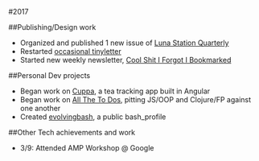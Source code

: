 #2017

##Publishing/Design work

- Organized and published 1 new issue of [Luna Station Quarterly](http://lunastationquarterly.com/)
- Restarted [occasional tinyletter](http://tinyletter.com/castings)
- Started new weekly newsletter, [Cool Shit I Forgot I Bookmarked](https://tinyletter.com/coolshit)

##Personal Dev projects

- Began work on [Cuppa](https://github.com/jenniferlynparsons/cuppa), a tea tracking app built in Angular
- Began work on [All The To Dos](https://github.com/jenniferlynparsons/allthetodos), pitting JS/OOP and Clojure/FP against one another
- Created [evolvingbash](https://github.com/jenniferlynparsons/evolvingbash), a public bash_profile

##Other Tech achievements and work

- 3/9: Attended AMP Workshop @ Google

